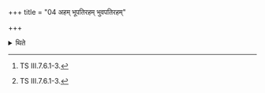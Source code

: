 +++
title = "04 अहम् भूपतिरहम् भुवपतिरहम्"

+++

<details><summary>थिते</summary>

4. ahaṁ bhupatih...[^1], having uttered this, having stepped by the right of the Āhavanīya-fire, with nirastah parāgvasuḥ...[^1], having thrown a blade of grass from the Brahman's (i.e. his own) seat, idamahamarvāgvasoḥ... he sits down (on his seat).  

[^1]: TS III.7.6.1-3.
</details>
